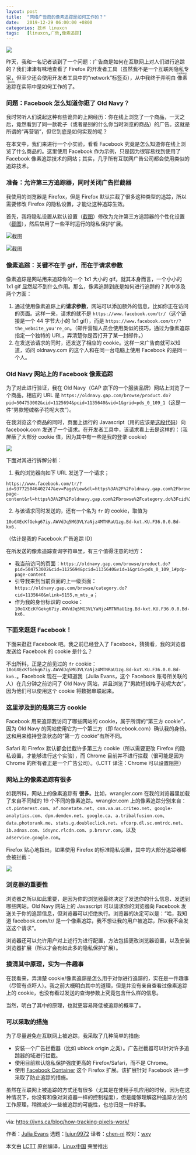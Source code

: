 ```yaml
---
layout: post
title:	"网络广告商的像素追踪是如何工作的？"
date:	2019-12-29 06:00:00 +0800 
categories:	技术 linuxcn 
tags:	[linuxcn,广告,像素追踪]
---
```



![](/Asserts/Images//attachment/album/201912/27/214125hvpv4e5ijepa0aqj.jpg)


昨天，我和一名记者谈到了一个问题：广告商是如何在互联网上对人们进行追踪的？我们津津有味地查看了 Firefox 的开发者工具（虽然我不是一个互联网隐私专家，但至少还会使用开发者工具中的“network”标签页），从中我终于弄明白<ruby> 像素追踪 <rt>  tracking pixels </rt></ruby>在实际中是如何工作的了。


### 问题：Facebook 怎么知道你逛了 Old Navy？


我时常听人们说起这种有些诡异的上网经历：你在线上浏览了一个商品，一天之后，竟然看到了同一款靴子（或者是别的什么你当时浏览的商品）的广告。这就是所谓的“再营销”，但它到底是如何实现的呢？


在本文中，我们来进行一个小实验，看看 Facebook 究竟是怎么知道你在线上浏览了什么商品的。这里使用 Facebook 作为示例，只是因为很容易找到使用了 Facebook 像素追踪技术的网站；其实，几乎所有互联网广告公司都会使用类似的追踪技术。


### 准备：允许第三方追踪器，同时关闭广告拦截器


我使用的浏览器是 Firefox，但是 Firefox 默认拦截了很多这种类型的追踪，所以需要修改 Firefox 的隐私设置，才能让这种追踪生效。


首先，我将隐私设置从默认设置（[截图](https://jvns.ca/images/trackers.png)）修改为允许第三方追踪器的个性化设置（[截图](https://jvns.ca/images/firefox-insecure-settings.png)），然后禁用了一些平时运行的隐私保护扩展。


![截图](/Asserts/Images//attachment/album/201912/29/084152xnzxj7sz02ofjujz.png)


![截图](/Asserts/Images//attachment/album/201912/27/214259d0au8h8ujsabahuo.png)


### 像素追踪：关键不在于 gif，而在于请求参数


像素追踪是网站用来追踪你的一个 1x1 大小的 gif。就其本身而言，一个小小的 1x1 gif 显然起不到什么作用。那么，像素追踪到底是如何进行追踪的？其中涉及两个方面：


1. 通过使用像素追踪上的**请求参数**，网站可以添加额外的信息，比如你正在访问的页面。这样一来，请求的就不是 `https://www.facebook.com/tr/`（这个链接是一个 44 字节大小的 1x1 gif），而是 `https://www.facebook.com/tr/?the_website_you're_on`。（邮件营销人员会使用类似的技巧，通过为像素追踪指定一个独特的 URL，弄清楚你是否打开了某一封邮件。）
2. 在发送该请求的同时，还发送了相应的 cookie。这样一来广告商就可以知道，访问 oldnavy.com 的这个人和在同一台电脑上使用 Facebook 的是同一个人。


### Old Navy 网站上的 Facebook 像素追踪


为了对此进行验证，我在 Old Navy（GAP 旗下的一个服装品牌）网站上浏览了一个商品，相应的 URL 是 `https://oldnavy.gap.com/browse/product.do?pid=504753002&cid=1125694&pcid=1135640&vid=1&grid=pds_0_109_1`（这是一件“男款短绒格子花呢大衣”）。


在我浏览这个商品的同时，页面上运行的 Javascript（用的应该是[这段代码](https://developers.facebook.com/docs/facebook-pixel/implementation/)）向 facebook.com 发送了一个请求。在开发者工具中，该请求看上去是这样的：（我屏蔽了大部分 cookie 值，因为其中有一些是我的登录 cookie）


![](/Asserts/Images//attachment/album/201912/27/214301d2dv02d7av0za7j8.png)


下面对其进行拆解分析：


1. 我的浏览器向如下 URL 发送了一个请求；



```
https://www.facebook.com/tr/?id=937725046402747&ev=PageView&dl=https%3A%2F%2Foldnavy.gap.com%2Fbrowse%2Fproduct.do%3Fpid%3D504753002%26cid%3D1125694%26pcid%3Dxxxxxx0%26vid%3D1%26grid%3Dpds_0_109_1%23pdp-page-content&rl=https%3A%2F%2Foldnavy.gap.com%2Fbrowse%2Fcategory.do%3Fcid%3D1135640%26mlink%3D5155%2Cm_mts_a&if=false&ts=1576684838096&sw=1920&sh=1080&v=2.9.15&r=stable&a=tmtealium&ec=0&o=30&fbp=fb.1.1576684798512.1946041422&it=15xxxxxxxxxx4&coo=false&rqm=GET
```
2. 与该请求同时发送的，还有一个名为 `fr` 的 cookie，取值为



```
10oGXEcKfGekg67iy.AWVdJq5MG3VLYaNjz4MTNRaU1zg.Bd-kxt.KU.F36.0.0.Bd-kx6.
```

（估计是我的 Facebook 广告追踪 ID）


在所发送的像素追踪查询字符串里，有三个值得注意的地方：


* 我当前访问的页面：`https://oldnavy.gap.com/browse/product.do?pid=504753002&cid=1125694&pcid=1135640&vid=1&grid=pds_0_109_1#pdp-page-content`
* 引导我来到当前页面的上一级页面：`https://oldnavy.gap.com/browse/category.do?cid=1135640&mlink=5155,m_mts_a`；
* 作为我的身份标识的 cookie：`10oGXEcKfGekg67iy.AWVdJq5MG3VLYaNjz4MTNRaU1zg.Bd-kxt.KU.F36.0.0.Bd-kx6.`


### 下面来逛逛 Facebook！


下面来逛逛 Facebook 吧。我之前已经登入了 Facebook，猜猜看，我的浏览器发送给 Facebook 的 cookie 是什么？


不出所料，正是之前见过的 `fr` cookie：`10oGXEcKfGekg67iy.AWVdJq5MG3VLYaNjz4MTNRaU1zg.Bd-kxt.KU.F36.0.0.Bd-kx6.`。Facebook 现在一定知道我（Julia Evans，这个 Facebook 账号所关联的人）在几分钟之前访问了 Old Navy 网站，并且浏览了“男款短绒格子花呢大衣”，因为他们可以使用这个 cookie 将数据串联起来。


### 这里涉及到的是第三方 cookie


Facebook 用来追踪我访问了哪些网站的 cookie，属于所谓的“第三方 cookie”，因为 Old Navy 的网站使用它为一个第三方（即 facebook.com）确认我的身份。这和用来维持登录状态的“第一方 cookie”有所不同。


Safari 和 Firefox 默认都会拦截许多第三方 cookie（所以需要更改 Firefox 的隐私设置，才能够进行这个实验），而 Chrome 目前并不进行拦截（很可能是因为 Chrome 的所有者正是一个广告公司）。（LCTT 译注：Chrome 可以设置阻拦）


### 网站上的像素追踪有很多


如我所料，网站上的像素追踪有 **很多**。比如，wrangler.com 在我的浏览器里加载了来自不同域的 19 个不同的像素追踪。wrangler.com 上的像素追踪分别来自：`ct.pinterest.com`、`af.monetate.net`、`csm.va.us.criteo.net`、`google-analytics.com`、`dpm.demdex.net`、`google.ca`、`a.tribalfusion.com`、`data.photorank.me`、`stats.g.doubleclick.net`、`vfcorp.dl.sc.omtrdc.net`、`ib.adnxs.com`、`idsync.rlcdn.com`、`p.brsrvr.com`，以及 `adservice.google.com`。


Firefox 贴心地指出，如果使用 Firefox 的标准隐私设置，其中的大部分追踪器都会被拦截：


![](/Asserts/Images//attachment/album/201912/27/214301u097bgg0f8k5wl8j.png)


### 浏览器的重要性


浏览器之所以如此重要，是因为你的浏览器最终决定了发送你的什么信息、发送到哪些网站。Old Navy 网站上的 Javascript 可以请求你的浏览器向 Facebook 发送关于你的追踪信息，但浏览器可以拒绝执行。浏览器的决定可以是：“哈，我知道 facebook.com/tr/ 是一个像素追踪，我不想让我的用户被追踪，所以我不会发送这个请求”。


浏览器还可以允许用户对上述行为进行配置，方法包括更改浏览器设置，以及安装浏览器扩展（所以才会有如此多的隐私保护扩展）。


### 摸清其中原理，实为一件趣事


在我看来，弄清楚 cookie/像素追踪是怎么用于对你进行追踪的，实在是一件趣事（尽管有点吓人）。我之前大概明白其中的道理，但是并没有亲自查看过像素追踪上的 cookie，也没有看过发送的查询参数上究竟包含什么样的信息。


当然，明白了其中的原理，也就更容易降低被追踪的概率了。


### 可以采取的措施


为了尽量避免在互联网上被追踪，我采取了几种简单的措施:


* 安装一个广告拦截器（比如 ublock origin 之类）。广告拦截器可以针对许多追踪器的域进行拦截。
* 使用目前默认隐私保护强度更高的 Firefox/Safari，而不是 Chrome。
* 使用 [Facebook Container](https://addons.mozilla.org/en-CA/firefox/addon/facebook-container/) 这个 Firefox 扩展。该扩展针对 Facebook 进一步采取了防止追踪的措施。


虽然在互联网上被追踪的方式还有很多（尤其是在使用手机应用的时候，因为在这种情况下，你没有和像对浏览器一样的控制程度），但是能够理解这种追踪方法的工作原理，稍微减少一些被追踪的可能性，也总归是一件好事。




---


via: <https://jvns.ca/blog/how-tracking-pixels-work/>


作者：[Julia Evans](https://jvns.ca/) 选题：[lujun9972](https://github.com/lujun9972) 译者：[chen-ni](https://github.com/chen-ni) 校对：[wxy](https://github.com/wxy)


本文由 [LCTT](https://github.com/LCTT/TranslateProject) 原创编译，[Linux中国](https://linux.cn/) 荣誉推出
